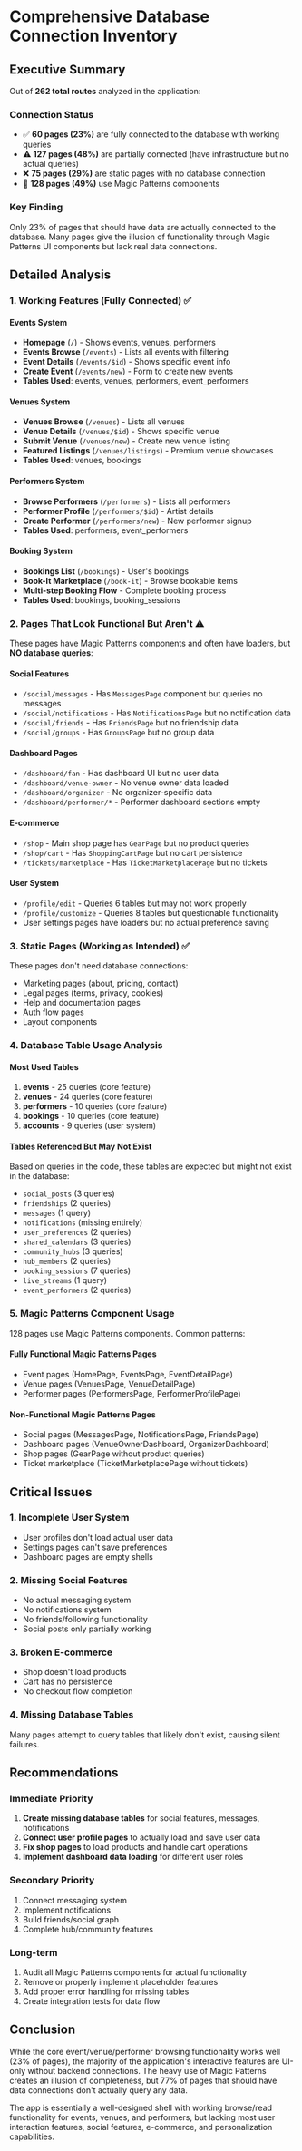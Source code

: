 # Comprehensive Database Connection Inventory

## Executive Summary

Out of **262 total routes** analyzed in the application:

### Connection Status
- ✅ **60 pages (23%)** are fully connected to the database with working queries
- ⚠️ **127 pages (48%)** are partially connected (have infrastructure but no actual queries)  
- ❌ **75 pages (29%)** are static pages with no database connection
- 🎨 **128 pages (49%)** use Magic Patterns components

### Key Finding
Only 23% of pages that should have data are actually connected to the database. Many pages give the illusion of functionality through Magic Patterns UI components but lack real data connections.

## Detailed Analysis

### 1. Working Features (Fully Connected) ✅

#### Events System
- **Homepage** (`/`) - Shows events, venues, performers
- **Events Browse** (`/events`) - Lists all events with filtering  
- **Event Details** (`/events/$id`) - Shows specific event info
- **Create Event** (`/events/new`) - Form to create new events
- **Tables Used**: events, venues, performers, event_performers

#### Venues System  
- **Venues Browse** (`/venues`) - Lists all venues
- **Venue Details** (`/venues/$id`) - Shows specific venue
- **Submit Venue** (`/venues/new`) - Create new venue listing
- **Featured Listings** (`/venues/listings`) - Premium venue showcases
- **Tables Used**: venues, bookings

#### Performers System
- **Browse Performers** (`/performers`) - Lists all performers
- **Performer Profile** (`/performers/$id`) - Artist details  
- **Create Performer** (`/performers/new`) - New performer signup
- **Tables Used**: performers, event_performers

#### Booking System
- **Bookings List** (`/bookings`) - User's bookings
- **Book-It Marketplace** (`/book-it`) - Browse bookable items
- **Multi-step Booking Flow** - Complete booking process
- **Tables Used**: bookings, booking_sessions

### 2. Pages That Look Functional But Aren't ⚠️

These pages have Magic Patterns components and often have loaders, but **NO database queries**:

#### Social Features
- `/social/messages` - Has `MessagesPage` component but queries no messages
- `/social/notifications` - Has `NotificationsPage` but no notification data
- `/social/friends` - Has `FriendsPage` but no friendship data
- `/social/groups` - Has `GroupsPage` but no group data

#### Dashboard Pages
- `/dashboard/fan` - Has dashboard UI but no user data
- `/dashboard/venue-owner` - No venue owner data loaded
- `/dashboard/organizer` - No organizer-specific data
- `/dashboard/performer/*` - Performer dashboard sections empty

#### E-commerce
- `/shop` - Main shop page has `GearPage` but no product queries
- `/shop/cart` - Has `ShoppingCartPage` but no cart persistence
- `/tickets/marketplace` - Has `TicketMarketplacePage` but no tickets

#### User System
- `/profile/edit` - Queries 6 tables but may not work properly
- `/profile/customize` - Queries 8 tables but questionable functionality
- User settings pages have loaders but no actual preference saving

### 3. Static Pages (Working as Intended) ✅

These pages don't need database connections:
- Marketing pages (about, pricing, contact)
- Legal pages (terms, privacy, cookies)
- Help and documentation pages
- Auth flow pages
- Layout components

### 4. Database Table Usage Analysis

#### Most Used Tables
1. **events** - 25 queries (core feature)
2. **venues** - 24 queries (core feature)
3. **performers** - 10 queries (core feature)  
4. **bookings** - 10 queries (core feature)
5. **accounts** - 9 queries (user system)

#### Tables Referenced But May Not Exist
Based on queries in the code, these tables are expected but might not exist in the database:
- `social_posts` (3 queries)
- `friendships` (2 queries)
- `messages` (1 query)
- `notifications` (missing entirely)
- `user_preferences` (2 queries)
- `shared_calendars` (3 queries)
- `community_hubs` (3 queries)
- `hub_members` (2 queries)
- `booking_sessions` (7 queries)
- `live_streams` (1 query)
- `event_performers` (2 queries)

### 5. Magic Patterns Component Usage

128 pages use Magic Patterns components. Common patterns:

#### Fully Functional Magic Patterns Pages
- Event pages (HomePage, EventsPage, EventDetailPage)
- Venue pages (VenuesPage, VenueDetailPage)
- Performer pages (PerformersPage, PerformerProfilePage)

#### Non-Functional Magic Patterns Pages  
- Social pages (MessagesPage, NotificationsPage, FriendsPage)
- Dashboard pages (VenueOwnerDashboard, OrganizerDashboard)
- Shop pages (GearPage without product queries)
- Ticket marketplace (TicketMarketplacePage without tickets)

## Critical Issues

### 1. Incomplete User System
- User profiles don't load actual user data
- Settings pages can't save preferences
- Dashboard pages are empty shells

### 2. Missing Social Features
- No actual messaging system
- No notifications system
- No friends/following functionality
- Social posts only partially working

### 3. Broken E-commerce
- Shop doesn't load products
- Cart has no persistence
- No checkout flow completion

### 4. Missing Database Tables
Many pages attempt to query tables that likely don't exist, causing silent failures.

## Recommendations

### Immediate Priority
1. **Create missing database tables** for social features, messages, notifications
2. **Connect user profile pages** to actually load and save user data
3. **Fix shop pages** to load products and handle cart operations
4. **Implement dashboard data loading** for different user roles

### Secondary Priority  
1. Connect messaging system
2. Implement notifications
3. Build friends/social graph
4. Complete hub/community features

### Long-term
1. Audit all Magic Patterns components for actual functionality
2. Remove or properly implement placeholder features
3. Add proper error handling for missing tables
4. Create integration tests for data flow

## Conclusion

While the core event/venue/performer browsing functionality works well (23% of pages), the majority of the application's interactive features are UI-only without backend connections. The heavy use of Magic Patterns creates an illusion of completeness, but 77% of pages that should have data connections don't actually query any data.

The app is essentially a well-designed shell with working browse/read functionality for events, venues, and performers, but lacking most user interaction features, social features, e-commerce, and personalization capabilities.